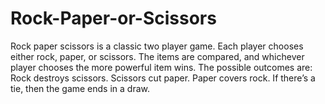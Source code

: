 # Rock-Paper-or-Scissors
Rock paper scissors is a classic two player game. Each player chooses either rock, paper, or scissors. The items are compared, and whichever player chooses the more powerful item wins.  The possible outcomes are:  Rock destroys scissors. Scissors cut paper. Paper covers rock. If there’s a tie, then the game ends in a draw.
